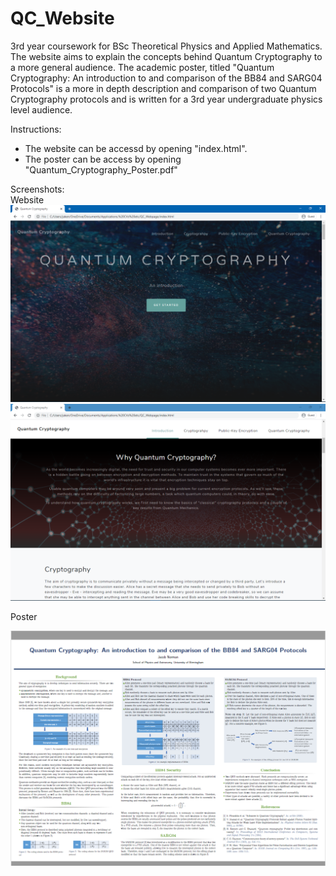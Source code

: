 # QC_Website
3rd year coursework for BSc Theoretical Physics and Applied Mathematics. The website aims to explain the concepts behind Quantum Cryptography to a more general audience. The academic poster, titled "Quantum Cryptography: An introduction to and comparison of the BB84 and SARG04 Protocols"  is a more in depth description and comparison of two Quantum Cryptography protocols and is written for a 3rd year undergraduate physics level audience.

Instructions:
- The website can be accessd by opening "index.html".
- The poster can be access by opening "Quantum_Cryptography_Poster.pdf"

Screenshots:  
Website
![screenshot1](/Screenshot1.png)
![screenshot2](/Screenshot2.png)

Poster  

![screenshot3](/Screenshot_poster.png)

